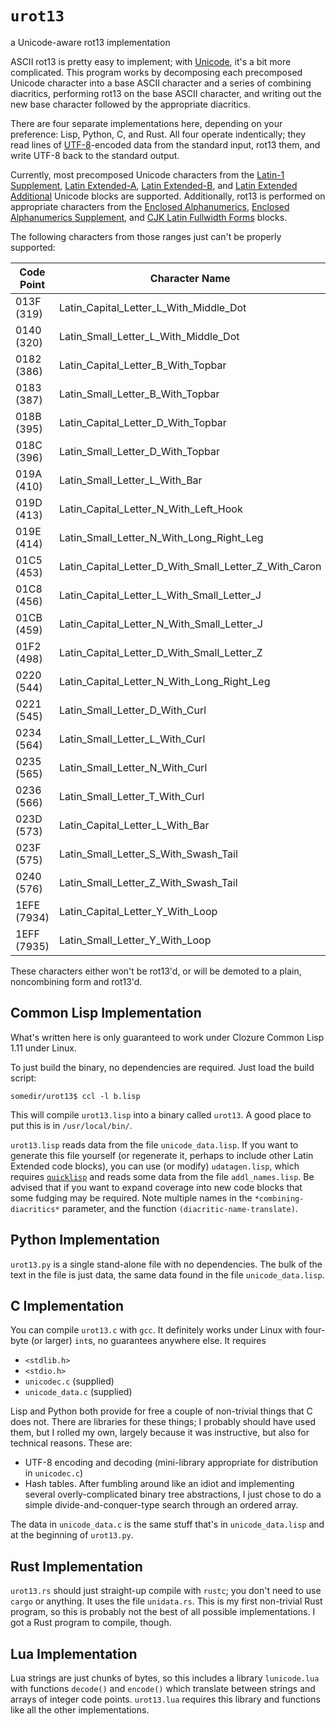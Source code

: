 # `urot13`
a Unicode-aware rot13 implementation

ASCII rot13 is pretty easy to implement; with
[Unicode](https://en.wikipedia.org/wiki/Unicode), it's a bit more
complicated. This program works by decomposing each precomposed Unicode
character into a base ASCII character and a series of combining diacritics,
performing rot13 on the base ASCII character, and writing out the new base
character followed by the appropriate diacritics.

There are four separate implementations here, depending on your preference:
Lisp, Python, C, and Rust. All four operate indentically; they read lines of
[UTF-8](https://en.wikipedia.org/wiki/UTF-8)-encoded data from the standard
input, rot13 them, and write UTF-8 back to the standard output.

Currently, most precomposed Unicode characters from the
[Latin-1 Supplement](https://en.wikipedia.org/wiki/Latin-1_Supplement_(Unicode_block)),
[Latin Extended-A](https://en.wikipedia.org/wiki/Latin_Extended-A),
[Latin Extended-B](https://en.wikipedia.org/wiki/Latin_Extended-B), and
[Latin Extended Additional](https://en.wikipedia.org/wiki/Latin_Extended_Additional)
Unicode blocks are supported. Additionally, rot13 is performed on appropriate
characters from the
[Enclosed Alphanumerics](https://en.wikipedia.org/wiki/Enclosed_Alphanumerics),
[Enclosed Alphanumerics Supplement](https://en.wikipedia.org/wiki/Enclosed_Alphanumeric_Supplement),
and [CJK Latin Fullwidth Forms](https://en.wikipedia.org/wiki/Halfwidth_and_fullwidth_forms) blocks.

The following characters from those ranges just can't be properly supported:

| Code Point  | Character Name |
| ----------- | -------------- |
| 013F (319)  | Latin_Capital_Letter_L_With_Middle_Dot |
| 0140 (320)  | Latin_Small_Letter_L_With_Middle_Dot |
| 0182 (386)  | Latin_Capital_Letter_B_With_Topbar |
| 0183 (387)  | Latin_Small_Letter_B_With_Topbar |
| 018B (395)  | Latin_Capital_Letter_D_With_Topbar |
| 018C (396)  | Latin_Small_Letter_D_With_Topbar |
| 019A (410)  | Latin_Small_Letter_L_With_Bar |
| 019D (413)  | Latin_Capital_Letter_N_With_Left_Hook |
| 019E (414)  | Latin_Small_Letter_N_With_Long_Right_Leg |
| 01C5 (453)  | Latin_Capital_Letter_D_With_Small_Letter_Z_With_Caron |
| 01C8 (456)  | Latin_Capital_Letter_L_With_Small_Letter_J |
| 01CB (459)  | Latin_Capital_Letter_N_With_Small_Letter_J |
| 01F2 (498)  | Latin_Capital_Letter_D_With_Small_Letter_Z |
| 0220 (544)  | Latin_Capital_Letter_N_With_Long_Right_Leg |
| 0221 (545)  | Latin_Small_Letter_D_With_Curl |
| 0234 (564)  | Latin_Small_Letter_L_With_Curl |
| 0235 (565)  | Latin_Small_Letter_N_With_Curl |
| 0236 (566)  | Latin_Small_Letter_T_With_Curl |
| 023D (573)  | Latin_Capital_Letter_L_With_Bar |
| 023F (575)  | Latin_Small_Letter_S_With_Swash_Tail |
| 0240 (576)  | Latin_Small_Letter_Z_With_Swash_Tail |
| 1EFE (7934) | Latin_Capital_Letter_Y_With_Loop |
| 1EFF (7935) | Latin_Small_Letter_Y_With_Loop |

These characters either won't be rot13'd, or will be demoted to a plain,
noncombining form and rot13'd.

## Common Lisp Implementation

What's written here is only guaranteed to work under Clozure Common Lisp 1.11
under Linux.

To just build the binary, no dependencies are required. Just load the build
script:

    somedir/urot13$ ccl -l b.lisp

This will compile `urot13.lisp` into a binary called `urot13`. A good place to
put this is in `/usr/local/bin/`.

`urot13.lisp` reads data from the file `unicode_data.lisp`. If you want to
generate this file yourself (or regenerate it, perhaps to include other Latin
Extended code blocks), you can use (or modify) `udatagen.lisp`, which requires
[`quicklisp`](http://www.quicklisp.org/beta) and reads some data from the
file `addl_names.lisp`. Be advised that if you want to expand coverage into
new code blocks that some fudging may be required. Note multiple names in
the `*combining-diacritics*` parameter, and the function
`(diacritic-name-translate)`.

## Python Implementation

`urot13.py` is a single stand-alone file with no dependencies. The bulk of
the text in the file is just data, the same data found in the file
`unicode_data.lisp`.

## C Implementation

You can compile `urot13.c` with `gcc`. It definitely works under Linux with
four-byte (or larger) `int`s, no guarantees anywhere else. It requires

 *  `<stdlib.h>`
 *  `<stdio.h>`
 *  `unicodec.c` (supplied)
 *  `unicode_data.c` (supplied)

Lisp and Python both provide for free a couple of non-trivial things that
C does not. There are libraries for these things; I probably should have
used them, but I rolled my own, largely because it was instructive, but also
for technical reasons. These are:
 *  UTF-8 encoding and decoding (mini-library appropriate for distribution
    in `unicodec.c`)
 *  Hash tables. After fumbling around like an idiot and implementing several
    overly-complicated binary tree abstractions, I just chose to do a simple
    divide-and-conquer-type search through an ordered array.

The data in `unicode_data.c` is the same stuff that's in `unicode_data.lisp`
and at the beginning of `urot13.py`.

## Rust Implementation

`urot13.rs` should just straight-up compile with `rustc`; you don't need to
use `cargo` or anything. It uses the file `unidata.rs`. This is my first
non-trivial Rust program, so this is probably not the best of all possible
implementations. I got a Rust program to compile, though.

## Lua Implementation

Lua strings are just chunks of bytes, so this includes a library
`lunicode.lua` with functions `decode()` and `encode()` which translate
between strings and arrays of integer code points. `urot13.lua` requires
this library and functions like all the other implementations.
